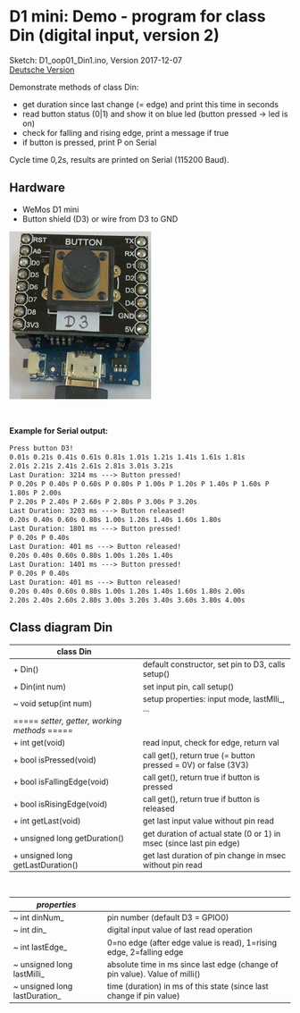 # D1 mini: Demo - program for class Din (digital input, version 2)
Sketch: D1_oop01_Din1.ino, Version 2017-12-07   
[Deutsche Version](./LIESMICH.md "Deutsche Version")   

Demonstrate methods of class Din:   
* get duration since last change (= edge) and print this time in seconds
* read button status (0|1) and show it on blue led (button pressed -> led is on)
* check for falling and rising edge, print a message if true
* if button is pressed, print P on Serial   

Cycle time 0,2s, results are printed on Serial (115200 Baud).

## Hardware
* WeMos D1 mini
* Button shield (D3) or wire from D3 to GND

![Image: D1mini with button shield](./images/D1_buttonD3neu.png "D1mini with button shield")

&nbsp;

**Example for Serial output:**
```
Press button D3!
0.01s 0.21s 0.41s 0.61s 0.81s 1.01s 1.21s 1.41s 1.61s 1.81s 
2.01s 2.21s 2.41s 2.61s 2.81s 3.01s 3.21s 
Last Duration: 3214 ms ---> Button pressed!
P 0.20s P 0.40s P 0.60s P 0.80s P 1.00s P 1.20s P 1.40s P 1.60s P 1.80s P 2.00s 
P 2.20s P 2.40s P 2.60s P 2.80s P 3.00s P 3.20s 
Last Duration: 3203 ms ---> Button released!
0.20s 0.40s 0.60s 0.80s 1.00s 1.20s 1.40s 1.60s 1.80s 
Last Duration: 1801 ms ---> Button pressed!
P 0.20s P 0.40s 
Last Duration: 401 ms ---> Button released!
0.20s 0.40s 0.60s 0.80s 1.00s 1.20s 1.40s 
Last Duration: 1401 ms ---> Button pressed!
P 0.20s P 0.40s 
Last Duration: 401 ms ---> Button released!
0.20s 0.40s 0.60s 0.80s 1.00s 1.20s 1.40s 1.60s 1.80s 2.00s 
2.20s 2.40s 2.60s 2.80s 3.00s 3.20s 3.40s 3.60s 3.80s 4.00s
```


## Class diagram Din
| class Din                     |                                               |
| ----------------------------- | --------------------------------------------- |
| + Din()                       | default constructor, set pin to D3, calls setup() |
| + Din(int num)                | set input pin, call setup()                   |
| ~ void setup(int num)         | setup properties: input mode, lastMlli_, ...  |
| ===== *setter, getter, working methods* ===== |                               |
| + int  get(void)              | read input, check for edge, return val        |
| + bool isPressed(void)        | call get(), return true (= button pressed = 0V) or false (3V3) |
| + bool isFallingEdge(void)    | call get(), return true if button is pressed  |
| + bool isRisingEdge(void)     | call get(), return true if button is released |
| + int  getLast(void)          | get last input value without pin read         |
| + unsigned long getDuration() | get duration of actual state (0 or 1) in msec (since last pin edge) |
| + unsigned long getLastDuration() | get last duration of pin change in msec without pin read |

&nbsp;

|  *properties*                 |                                            |
| ----------------------------- | ------------------------------------------ |
| ~ int dinNum_                 | pin number (default D3 = GPIO0)            |
| ~ int din_                    | digital input value of last read operation |
| ~ int lastEdge_               | 0=no edge (after edge value is read), 1=rising edge, 2=falling edge |
| ~ unsigned long lastMilli_    | absolute time in ms since last edge (change of pin value). Value of milli() |
| ~ unsigned long lastDuration_ | time (duration) in ms of this state (since last change if pin value) | 
  